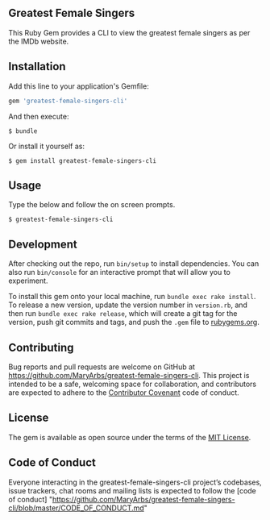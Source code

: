 ## Greatest Female Singers 

This Ruby Gem provides a CLI to view the greatest female singers as per the IMDb website.

## Installation

Add this line to your application's Gemfile:

```ruby
gem 'greatest-female-singers-cli'
```

And then execute:

    $ bundle

Or install it yourself as:

    $ gem install greatest-female-singers-cli

## Usage

Type the below and follow the on screen prompts.

    $ greatest-female-singers-cli

## Development

After checking out the repo, run `bin/setup` to install dependencies. You can also run `bin/console` for an interactive prompt that will allow you to experiment.

To install this gem onto your local machine, run `bundle exec rake install`. To release a new version, update the version number in `version.rb`, and then run `bundle exec rake release`, which will create a git tag for the version, push git commits and tags, and push the `.gem` file to [rubygems.org](https://rubygems.org).

## Contributing

Bug reports and pull requests are welcome on GitHub at https://github.com/MaryArbs/greatest-female-singers-cli. This project is intended to be a safe, welcoming space for collaboration, and contributors are expected to adhere to the [Contributor Covenant](http://contributor-covenant.org) code of conduct.

## License

The gem is available as open source under the terms of the [MIT License](https://opensource.org/licenses/MIT).

## Code of Conduct

Everyone interacting in the greatest-female-singers-cli project’s codebases, issue trackers, chat rooms and mailing lists is expected to follow the [code of conduct] "https://github.com/MaryArbs/greatest-female-singers-cli/blob/master/CODE_OF_CONDUCT.md" 